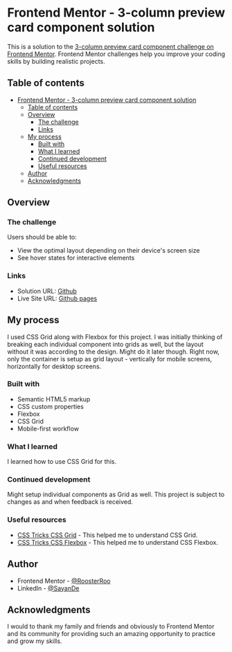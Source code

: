 # Frontend Mentor - 3-column preview card component solution

This is a solution to the [3-column preview card component challenge on Frontend Mentor](https://www.frontendmentor.io/challenges/3column-preview-card-component-pH92eAR2-). Frontend Mentor challenges help you improve your coding skills by building realistic projects.

## Table of contents

- [Frontend Mentor - 3-column preview card component solution](#frontend-mentor---3-column-preview-card-component-solution)
  - [Table of contents](#table-of-contents)
  - [Overview](#overview)
    - [The challenge](#the-challenge)
    - [Links](#links)
  - [My process](#my-process)
    - [Built with](#built-with)
    - [What I learned](#what-i-learned)
    - [Continued development](#continued-development)
    - [Useful resources](#useful-resources)
  - [Author](#author)
  - [Acknowledgments](#acknowledgments)

## Overview

### The challenge

Users should be able to:

- View the optimal layout depending on their device's screen size
- See hover states for interactive elements

### Links

- Solution URL: [Github](https://github.com/RoosterRoo/3-Column-Preview-Card-Component)
- Live Site URL: [Github pages](https://roosterroo.github.io/3-Column-Preview-Card-Component/)

## My process

I used CSS Grid along with Flexbox for this project. I was initially thinking of breaking each individual
component into grids as well, but the layout without it was according to the design. Might do it later though. Right now, only the container is setup as grid layout - vertically for mobile screens, horizontally for desktop screens.

### Built with

- Semantic HTML5 markup
- CSS custom properties
- Flexbox
- CSS Grid
- Mobile-first workflow

### What I learned

I learned how to use CSS Grid for this.

### Continued development

Might setup individual components as Grid as well. This project is subject to changes as and when feedback is received.

### Useful resources

- [CSS Tricks CSS Grid](https://css-tricks.com/snippets/css/complete-guide-grid/) - This helped me to understand CSS Grid.
- [CSS Tricks CSS Flexbox](https://css-tricks.com/snippets/css/a-guide-to-flexbox/) - This helped me to understand CSS Flexbox.

## Author

- Frontend Mentor - [@RoosterRoo](https://www.frontendmentor.io/profile/RoosterRoo)
- LinkedIn - [@SayanDe](https://www.linkedin.com/in/sayan-de-b42244b7/)

## Acknowledgments

I would to thank my family and friends and obviously to Frontend Mentor and its community for providing such an amazing opportunity to practice and grow my skills.
